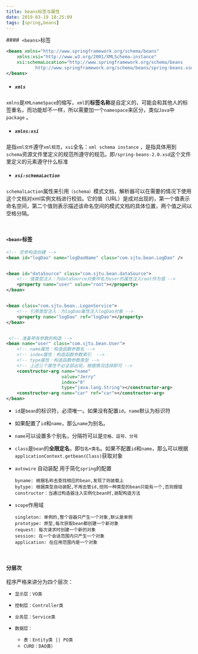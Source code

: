```yaml
---
title: beans标签与属性
date: 2019-03-19 18:25:09
tags: [spring,beans]
---
```

####` <beans>`标签

```xml
<beans xmlns="http://www.springframework.org/schema/beans" 
	xmlns:xsi="http://www.w3.org/2001/XMLSchema-instance" 
	xsi:schemaLocation="http://www.springframework.org/schema/beans  
           http://www.springframework.org/schema/beans/spring-beans.xsd">
</beans>
```

- ##### `xmls`

`xmlns`是`XMLnameSpace`的缩写，`xml`的**标签名称**是自定义的，可能会和其他人的标签重名，而功能却不一样，所以需要加一个`namespace`来区分，类似`Java`中`package` 。

- ##### `xmlns:xsi`

是指`xml文件`遵守`xml规范`，`xsi`全名：`xml schema instance` ，是指具体用到`schema`资源文件里定义的规范所遵守的规范。即`/spring-beans-2.0.xsd`这个文件里定义的元素遵守什么标准

- ##### `xsi:schemaLaction`

`schemalLaction`属性来引用`（schema）`模式文档，解析器可以在需要的情况下使用这个文档对xml实例文档进行校验。它的值（URL）是成对出现的，第一个值表示命名空间，第二个值则表示描述该命名空间的模式文档的具体位置，两个值之间以空格分隔。

<!--more-->

<br/>



#### `<bean>`标签

```xml
<!-- 空参构造创建 -->
<bean id="logDao" name="logDaoName" class="com.sjtu.bean.LogDao" />


<bean id="dataSource" class="com.sjtu.bean.dataSource">
    <!-- 值类型注入：为dataSource对象中名为user的属性注入root作为值 -->
    <property name="user" value="root"></property>
</bean>


<bean class="com.sjtu.bean..LogonService">
    <!-- 引用类型注入：为logDao属性注入logDao对象 -->
    <property name="logDao" ref="logDao"></property>
</bean>


 <!-- 准备带有参数的构造 -->
<bean name="user" class="com.sjtu.bean.User">
    <!-- name属性：构造函数参数名 -->
    <!-- index属性：构造函数参数索引  -->
    <!-- type属性：构造函数参数类型 -->
    <!-- 上述三个属性不必全部出现，根据情况选择即可 -->
    <constructor-arg name="name"
                     value="Jerry"
                     index="0"
                     type="java.lang.String"></constructor-arg>
    <constructor-arg name="car" ref="car"></constructor-arg>
</bean>
```

- `id`是`bean`的标识符，必须唯一。如果没有配置`id`，`name`默认为标识符

- 如果配置了`id`和`name`，那么`name`为别名。

- `name`可以设置多个别名，分隔符可以是`空格、逗号、分号`

- `class`是`bean`的**全限定名**，即`包名+类名`。如果不配置`id`和`name`，那么可以根据`applicationContext.getbean(Class)`获取对象

- `autowire` 自动装配 用于简化`spring`的配置

  ```
  byname: 根据名称去查找相应的bean,发现了则装载上
  bytype: 根据类型自动装配,不用去管id,但同一种类型的bean只能有一个,否则报错
  constructor：当通过构造器注入实例化bean时,装配构造方法
  ```

- `scope`作用域

  ```
  singleton: 单例的,整个容器只产生一个对象,默认是单例
  prototype: 原型,每次获取bean都创建一个新对象
  request: 每次请求时创建一个新的对象
  session: 在一个会话范围内只产生一个对象
  application: 在应用范围内是一个对象
  ```

<br/>



#### 分层次

程序严格来讲分为四个层次：

- `显示层：VO类`
- `控制层：Controller类`

- `业务层：Service类`

- `数据层：`
  - `表：Entity类 || PO类`
  - `CURD：DAO类）` 

<br/>

